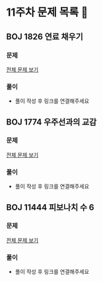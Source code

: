 # 11주차 문제 목록 📝

## BOJ 1826 연료 채우기
### 문제
[전체 문제 보기](https://www.acmicpc.net/problem/1826)
### 풀이
- 풀이 작성 후 링크를 연결해주세요

## BOJ 1774 우주선과의 교감
### 문제
[전체 문제 보기](https://www.acmicpc.net/problem/1774)
### 풀이
- 풀이 작성 후 링크를 연결해주세요

## BOJ 11444 피보나치 수 6
### 문제
[전체 문제 보기](https://www.acmicpc.net/problem/11444)
### 풀이
- 풀이 작성 후 링크를 연결해주세요